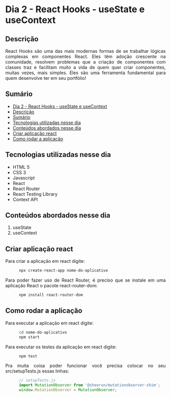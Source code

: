 # Dia 2 - React Hooks - useState e useContext

## Descrição
<p align="justify">
  React Hooks são uma das mais modernas formas de se trabalhar lógicas complexas em componentes React. Eles têm adoção crescente na comunidade, resolvem problemas que a criação de componentes com classes traz e facilitam muito a vida de quem quer criar componentes, muitas vezes, mais simples. Eles são uma ferramenta fundamental para quem desenvolve ter em seu portfólio!
</p>

## Sumário
- [Dia 2 - React Hooks - useState e useContext](#dia-2---react-hooks---usestate-e-usecontext)
- [Descrição](#descrição)
- [Sumário](#sumário)
- [Tecnologias utilizadas nesse dia](#tecnologias-utilizadas-nesse-dia)
- [Conteúdos abordados nesse dia](#conteúdos-abordados-nesse-dia)
- [Criar aplicação react](#criar-aplicação-react)
- [Como rodar a aplicação](#como-rodar-a-aplicação)

## Tecnologias utilizadas nesse dia
- HTML 5
- CSS 3
- Javascript
- React
- React Router
- React Testing Library
- Context API

## Conteúdos abordados nesse dia
1. useState
2. useContext

## Criar aplicação react
<p align="justify">
      Para criar a aplicação em react digite:
</p>

```bash
      npx create-react-app nome-do-aplicativo
```
<p align="justify">
      Para poder fazer uso de React Router, é preciso que se instale em uma aplicação React o pacote react-router-dom:
</p>

```bash
      npm install react-router-dom
```

## Como rodar a aplicação
<p align="justify">
      Para executar a aplicação em react digite:
</p>

```bash
      cd nome-do-aplicativo
      npm start
```

<p align="justify">
      Para executar os testes da aplicação em react digite:
</p>

```bash
      npm test
```

<p align="justify">
      Pra muita coisa poder funcionar você precisa colocar no seu src/setupTests.js essas linhas:
</p>

```js
      // setupTests.js
      import MutationObserver from '@sheerun/mutationobserver-shim';
      window.MutationObserver = MutationObserver;
```
